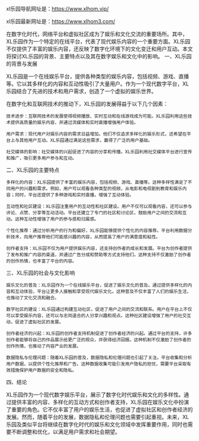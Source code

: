 xl乐园导航网址是：https://www.xlhom.vip/

xl乐园最新网址是：https://www.xlhom3.com/


在数字化时代，网络平台和虚拟社区成为了娱乐和文化交流的重要场所。其中，XL乐园作为一个特定的在线平台，代表了现代娱乐内容的一个重要方面。XL乐园不仅提供了丰富的娱乐内容，还反映了数字化环境下的文化变迁和用户互动。本文将探讨XL乐园的背景、主要特点以及其在数字娱乐和文化中的影响。
一、XL乐园的背景与发展

XL乐园是一个在线娱乐平台，提供各种类型的娱乐内容，包括视频、游戏、直播等。它以其多样化的内容和互动性吸引了大量用户。作为一个现代数字平台，XL乐园结合了先进的技术和用户需求，创造了一个虚拟的娱乐世界。

在数字化和互联网技术的推动下，XL乐园的发展得益于以下几个因素：

    技术进步：互联网技术的发展使得视频播放、实时互动和在线游戏成为可能。XL乐园利用这些技术提供高质量的娱乐内容，并通过流媒体和实时直播增强用户体验。

    用户需求：现代用户对娱乐内容的需求日益增加。他们不仅追求多样化的娱乐形式，还希望在平台上与其他用户互动。XL乐园通过满足这些需求，赢得了广泛的用户基础。

    社交媒体的影响：社交媒体的兴起促进了内容的分享和传播。XL乐园利用社交媒体平台进行宣传和推广，吸引更多用户参与和互动。

二、XL乐园的主要特点

    多样化的内容：XL乐园提供了丰富的娱乐内容，包括视频、游戏、直播等。这种多样性满足了不同用户的兴趣和需求。例如，用户可以观看各种类型的视频，从电影和电视剧到教育和娱乐内容；同时，平台还提供了多种游戏和实时直播，增强了互动体验。

    互动性和社区建设：XL乐园注重用户的互动性和社区建设。用户不仅可以观看内容，还可以参与评论、点赞、分享等互动活动。平台还建立了专门的社区和讨论区，鼓励用户之间的交流和互动。这种互动性增强了用户的参与感和归属感。

    个性化推荐：通过分析用户的行为和偏好，XL乐园能够提供个性化的内容推荐。平台利用数据分析技术，向用户推荐他们可能感兴趣的内容，从而提高了用户的满意度和粘性。

    创作者支持：XL乐园不仅为用户提供娱乐内容，还支持创作者的成长和发展。平台为创作者提供了发布和推广内容的渠道，并通过广告分成和赞助等方式支持他们。这种支持不仅激励了创作者的创作热情，也丰富了平台的内容。

三、XL乐园的社会与文化影响

    娱乐文化的普及：XL乐园作为一个在线娱乐平台，促进了娱乐文化的普及。通过提供多样化的内容和互动体验，平台让更多人接触和享受现代娱乐文化。这种普及不仅丰富了人们的娱乐生活，也推动了文化交流和融合。

    数字社区的建设：XL乐园通过构建互动社区，促进了用户之间的交流和联系。用户在平台上不仅可以享受娱乐内容，还可以与志同道合的人分享兴趣和观点。这种社区建设增强了用户的社交互动，促进了虚拟社区的发展。

    创作者经济的兴起：XL乐园的创作者支持机制促进了创作者经济的兴起。通过平台的支持，许多创作者能够将自己的作品展示给更广泛的观众，并获得经济回报。这种机制不仅激励了创作者的创作热情，也推动了内容产业的发展。

    数据隐私与伦理问题：随着XL乐园的普及，数据隐私和伦理问题也引起了关注。平台收集和分析用户数据，以提供个性化推荐和广告。这种数据收集可能引发用户隐私的担忧，需要平台采取有效措施保护用户数据的安全和隐私。

四、结论

XL乐园作为一个现代数字娱乐平台，展示了数字化时代娱乐和文化的多样性。通过提供丰富的内容、多样化的互动方式和创作者支持，XL乐园在娱乐文化中扮演了重要的角色。它不仅丰富了用户的娱乐生活，也促进了虚拟社区和创作者经济的发展。然而，随着平台的发展，数据隐私和伦理问题也需要引起重视。未来，XL乐园及类似平台将继续在数字化时代的娱乐和文化领域中发挥重要作用，同时也需要不断调整和优化，以满足用户需求和社会期望。
